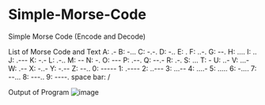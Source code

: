 # Simple-Morse-Code
Simple Morse Code (Encode and Decode)

List of Morse Code and Text
    A: .-
    B: -...
    C: -.-.
    D: -..
    E: .
    F: ..-.
    G: --.
    H: ....
    I: ..
    J: .---
    K: -.- 
    L: .-..
    M: --
    N: -.
    O: ---
    P: .--.
    Q: --.- 
    R: .-.
    S: ... 
    T: -
    U: ..-
    V: ...-
    W: .--
    X: -..-
    Y: -.--
    Z: --..
    0: -----
    1: .----
    2: ..--- 
    3: ...--
    4: ....-
    5: ..... 
    6: -....
    7: --...
    8: ---..
    9: ----.
    space bar: /

Output of Program
![image](https://github.com/owley84/Simple-Morse-Code/assets/86147982/d4e22991-cab4-418c-89a7-7c565b6c2e84)
